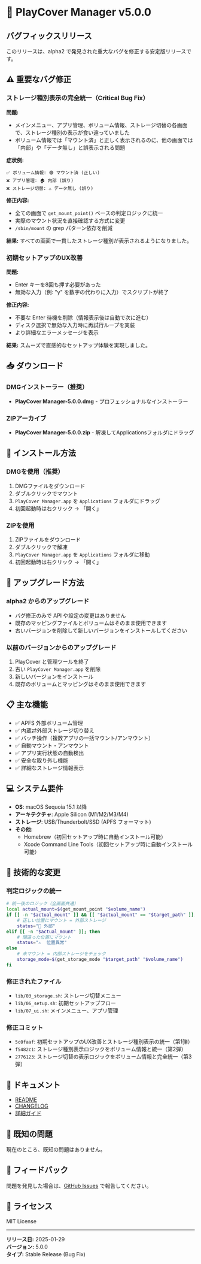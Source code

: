 # 🎉 PlayCover Manager v5.0.0

## バグフィックスリリース

このリリースは、alpha2 で発見された重大なバグを修正する安定版リリースです。

## ⚠️ 重要なバグ修正

### ストレージ種別表示の完全統一（Critical Bug Fix）

**問題:**
- メインメニュー、アプリ管理、ボリューム情報、ストレージ切替の各画面で、ストレージ種別の表示が食い違っていました
- ボリューム情報では「マウント済」と正しく表示されるのに、他の画面では「内部」や「データ無し」と誤表示される問題

**症状例:**
```
✅ ボリューム情報: 🟢 マウント済 (正しい)
❌ アプリ管理: 🏠 内部 (誤り)
❌ ストレージ切替: ⚠️ データ無し (誤り)
```

**修正内容:**
- 全ての画面で `get_mount_point()` ベースの判定ロジックに統一
- 実際のマウント状況を直接確認する方式に変更
- `/sbin/mount` の grep パターン依存を削減

**結果:**
すべての画面で一貫したストレージ種別が表示されるようになりました。

### 初期セットアップのUX改善

**問題:**
- Enter キーを8回も押す必要があった
- 無効な入力（例: "y" を数字の代わりに入力）でスクリプトが終了

**修正内容:**
- 不要な Enter 待機を削除（情報表示後は自動で次に進む）
- ディスク選択で無効な入力時に再試行ループを実装
- より詳細なエラーメッセージを表示

**結果:**
スムーズで直感的なセットアップ体験を実現しました。

## 📥 ダウンロード

### DMGインストーラー（推奨）
- **PlayCover Manager-5.0.0.dmg** - プロフェッショナルなインストーラー

### ZIPアーカイブ
- **PlayCover Manager-5.0.0.zip** - 解凍してApplicationsフォルダにドラッグ

## 💾 インストール方法

### DMGを使用（推奨）
1. DMGファイルをダウンロード
2. ダブルクリックでマウント
3. `PlayCover Manager.app` を `Applications` フォルダにドラッグ
4. 初回起動時は右クリック → 「開く」

### ZIPを使用
1. ZIPファイルをダウンロード
2. ダブルクリックで解凍
3. `PlayCover Manager.app` を `Applications` フォルダに移動
4. 初回起動時は右クリック → 「開く」

## 🔄 アップグレード方法

### alpha2 からのアップグレード
- バグ修正のみで API や設定の変更はありません
- 既存のマッピングファイルとボリュームはそのまま使用できます
- 古いバージョンを削除して新しいバージョンをインストールしてください

### 以前のバージョンからのアップグレード
1. PlayCover と管理ツールを終了
2. 古い `PlayCover Manager.app` を削除
3. 新しいバージョンをインストール
4. 既存のボリュームとマッピングはそのまま使用できます

## 📋 主な機能

- ✅ APFS 外部ボリューム管理
- ✅ 内蔵⇄外部ストレージ切り替え
- ✅ バッチ操作（複数アプリの一括マウント/アンマウント）
- ✅ 自動マウント・アンマウント
- ✅ アプリ実行状態の自動検出
- ✅ 安全な取り外し機能
- ✅ 詳細なストレージ情報表示

## 💻 システム要件

- **OS**: macOS Sequoia 15.1 以降
- **アーキテクチャ**: Apple Silicon (M1/M2/M3/M4)
- **ストレージ**: USB/Thunderbolt/SSD (APFS フォーマット)
- **その他**: 
  - Homebrew（初回セットアップ時に自動インストール可能）
  - Xcode Command Line Tools（初回セットアップ時に自動インストール可能）

## 🔧 技術的な変更

### 判定ロジックの統一
```bash
# 統一後のロジック（全画面共通）
local actual_mount=$(get_mount_point "$volume_name")
if [[ -n "$actual_mount" ]] && [[ "$actual_mount" == "$target_path" ]]; then
    # 正しい位置にマウント = 外部ストレージ
    status="🔌 外部"
elif [[ -n "$actual_mount" ]]; then
    # 間違った位置にマウント
    status="⚠️  位置異常"
else
    # 未マウント = 内部ストレージをチェック
    storage_mode=$(get_storage_mode "$target_path" "$volume_name")
fi
```

### 修正されたファイル
- `lib/03_storage.sh`: ストレージ切替メニュー
- `lib/06_setup.sh`: 初期セットアップフロー
- `lib/07_ui.sh`: メインメニュー、アプリ管理

### 修正コミット
- `5c0faaf`: 初期セットアップのUX改善とストレージ種別表示の統一（第1弾）
- `f5482c1`: ストレージ種別表示ロジックをボリューム情報と統一（第2弾）
- `2776123`: ストレージ切替の表示ロジックをボリューム情報と完全統一（第3弾）

## 📖 ドキュメント

- [README](https://github.com/HEHEX8/PlayCoverManager/blob/main/README.md)
- [CHANGELOG](https://github.com/HEHEX8/PlayCoverManager/blob/main/CHANGELOG.md)
- [詳細ガイド](https://github.com/HEHEX8/PlayCoverManager/blob/main/DETAILED-GUIDE.md)

## 🐛 既知の問題

現在のところ、既知の問題はありません。

## 💬 フィードバック

問題を発見した場合は、[GitHub Issues](https://github.com/HEHEX8/PlayCoverManager/issues) で報告してください。

## 📄 ライセンス

MIT License

---

**リリース日:** 2025-01-29  
**バージョン:** 5.0.0  
**タイプ:** Stable Release (Bug Fix)
